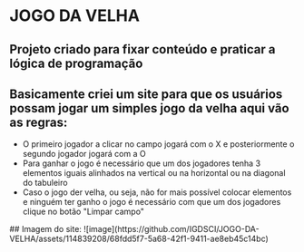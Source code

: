 # JOGO DA VELHA
## Projeto criado para fixar conteúdo e praticar a lógica de programação
## Basicamente criei um site para que os usuários possam jogar um simples jogo da velha aqui vão as regras:
<ul>
  <li>O primeiro jogador a clicar no campo jogará com o X e posteriormente o segundo jogador jogará com a O</li>
  <li>Para ganhar o jogo é necessário que um dos jogadores tenha 3 elementos iguais alinhados na vertical ou na horizontal ou na diagonal do tabuleiro</li>
  <li>Caso o jogo der velha, ou seja, não for mais possível colocar elementos e ninguém ter ganho o jogo é necessário com que um dos jogadores clique no botão "Limpar campo"</li>
</ul>
## Imagem do site:
![image](https://github.com/IGDSCI/JOGO-DA-VELHA/assets/114839208/68fdd5f7-5a68-42f1-9411-ae8eb45c14bc)
